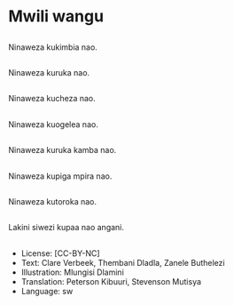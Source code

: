 # Mwili wangu

##
Ninaweza kukimbia nao.

##
Ninaweza kuruka nao.

##
Ninaweza kucheza nao.

##
Ninaweza kuogelea nao.

##
Ninaweza kuruka kamba nao.

##
Ninaweza kupiga mpira nao.

##
Ninaweza kutoroka nao.

##
Lakini siwezi kupaa nao angani.

##
* License: [CC-BY-NC]
* Text: Clare Verbeek, Thembani Dladla, Zanele Buthelezi
* Illustration: Mlungisi Dlamini
* Translation: Peterson Kibuuri, Stevenson Mutisya
* Language: sw
